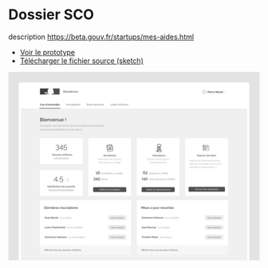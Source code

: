 # Dossier SCO
description
https://beta.gouv.fr/startups/mes-aides.html

* [Voir le prototype](https://jeremiecook.github.io/beta.gouv.fr-ux/dossiersco/)
* [Télécharger le fichier source (sketch)](https://github.com/jeremiecook/beta.gouv.fr-ux/raw/master/dossiersco/dossiersco.sketch)

![Dossier SCO](dossiersco.png?raw=true "Dossier SCO")
